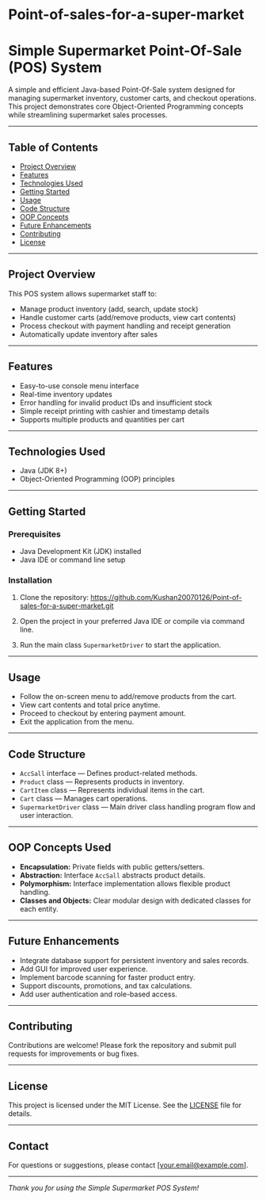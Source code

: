 # Point-of-sales-for-a-super-market
# Simple Supermarket Point-Of-Sale (POS) System

A simple and efficient Java-based Point-Of-Sale system designed for managing supermarket inventory, customer carts, and checkout operations. This project demonstrates core Object-Oriented Programming concepts while streamlining supermarket sales processes.

---

## Table of Contents

- [Project Overview](#project-overview)
- [Features](#features)
- [Technologies Used](#technologies-used)
- [Getting Started](#getting-started)
- [Usage](#usage)
- [Code Structure](#code-structure)
- [OOP Concepts](#oop-concepts)
- [Future Enhancements](#future-enhancements)
- [Contributing](#contributing)
- [License](#license)

---

## Project Overview

This POS system allows supermarket staff to:

- Manage product inventory (add, search, update stock)
- Handle customer carts (add/remove products, view cart contents)
- Process checkout with payment handling and receipt generation
- Automatically update inventory after sales

---

## Features

- Easy-to-use console menu interface
- Real-time inventory updates
- Error handling for invalid product IDs and insufficient stock
- Simple receipt printing with cashier and timestamp details
- Supports multiple products and quantities per cart

---

## Technologies Used

- Java (JDK 8+)
- Object-Oriented Programming (OOP) principles

---

## Getting Started

### Prerequisites

- Java Development Kit (JDK) installed
- Java IDE or command line setup

### Installation

1. Clone the repository: https://github.com/Kushan20070126/Point-of-sales-for-a-super-market.git
   
2. Open the project in your preferred Java IDE or compile via command line.

3. Run the main class `SupermarketDriver` to start the application.

---

## Usage

- Follow the on-screen menu to add/remove products from the cart.
- View cart contents and total price anytime.
- Proceed to checkout by entering payment amount.
- Exit the application from the menu.

---

## Code Structure

- `AccSall` interface — Defines product-related methods.
- `Product` class — Represents products in inventory.
- `CartItem` class — Represents individual items in the cart.
- `Cart` class — Manages cart operations.
- `SupermarketDriver` class — Main driver class handling program flow and user interaction.

---

## OOP Concepts Used

- **Encapsulation:** Private fields with public getters/setters.
- **Abstraction:** Interface `AccSall` abstracts product details.
- **Polymorphism:** Interface implementation allows flexible product handling.
- **Classes and Objects:** Clear modular design with dedicated classes for each entity.

---

## Future Enhancements

- Integrate database support for persistent inventory and sales records.
- Add GUI for improved user experience.
- Implement barcode scanning for faster product entry.
- Support discounts, promotions, and tax calculations.
- Add user authentication and role-based access.

---

## Contributing

Contributions are welcome! Please fork the repository and submit pull requests for improvements or bug fixes.

---

## License

This project is licensed under the MIT License. See the [LICENSE](LICENSE) file for details.

---

## Contact

For questions or suggestions, please contact [your.email@example.com].

---

*Thank you for using the Simple Supermarket POS System!*


